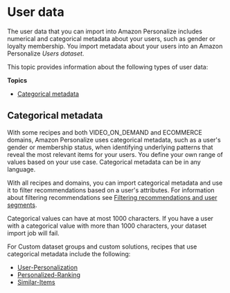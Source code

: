 # User data<a name="users-datasets"></a>

 The user data that you can import into Amazon Personalize includes numerical and categorical metadata about your users, such as gender or loyalty membership\. You import metadata about your users into an Amazon Personalize *Users dataset*\. 

 This topic provides information about the following types of user data: 

**Topics**
+ [Categorical metadata](#user-categorical-data)

## Categorical metadata<a name="user-categorical-data"></a>

With some recipes and both VIDEO\_ON\_DEMAND and ECOMMERCE domains, Amazon Personalize uses categorical metadata, such as a user's gender or membership status, when identifying underlying patterns that reveal the most relevant items for your users\. You define your own range of values based on your use case\. Categorical metadata can be in any language\. 

With all recipes and domains, you can import categorical metadata and use it to filter recommendations based on a user's attributes\. For information about filtering recommendations see [Filtering recommendations and user segments](filter.md)\. 

Categorical values can have at most 1000 characters\. If you have a user with a categorical value with more than 1000 characters, your dataset import job will fail\.

 For Custom dataset groups and custom solutions, recipes that use categorical metadata include the following:
+  [User\-Personalization](native-recipe-new-item-USER_PERSONALIZATION.md) 
+  [Personalized\-Ranking](native-recipe-search.md) 
+  [Similar\-Items](native-recipe-similar-items.md) 
